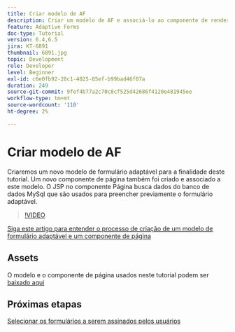 ```yaml
---
title: Criar modelo de AF
description: Criar um modelo de AF e associá-lo ao componente de renderização da página
feature: Adaptive Forms
doc-type: Tutorial
version: 6.4,6.5
jira: KT-6891
thumbnail: 6891.jpg
topic: Development
role: Developer
level: Beginner
exl-id: c6e0fb92-28c1-4025-85ef-b99bad46f07a
duration: 249
source-git-commit: 9fef4b77a2c70c8cf525d42686f4120e481945ee
workflow-type: tm+mt
source-wordcount: '110'
ht-degree: 2%

---
```


# Criar modelo de AF

Criaremos um novo modelo de formulário adaptável para a finalidade deste tutorial. Um novo componente de página também foi criado e associado a este modelo. O JSP no componente Página busca dados do banco de dados MySql que são usados para preencher previamente o formulário adaptável.


>[!VIDEO](https://video.tv.adobe.com/v/27828?quality=12&learn=on)

[Siga este artigo para entender o processo de criação de um modelo de formulário adaptável e um componente de página](https://experienceleague.adobe.com/docs/experience-manager-learn/forms/storing-and-retrieving-form-data/part5.html?lang=en#storing-and-retrieving-form-data)


## Assets

O modelo e o componente de página usados neste tutorial podem ser [baixado aqui](assets/sign-multiple-forms-template.zip)

## Próximas etapas

[Selecionar os formulários a serem assinados pelos usuários](./create-initial-form.md)
